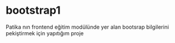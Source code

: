 # bootstrap1
Patika nın frontend eğitim modülünde yer alan bootsrap bilgilerini pekiştirmek için yapıtığım proje
